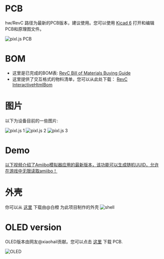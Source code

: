 # PCB

hw/RevC 路径为最新的PCB版本，建议使用。您可以使用 [Kicad 6](https://www.kicad.org/download/) 打开和编辑PCB和原理图文件。

![pixl.js PCB](https://github.com/solosky/pixl.js/blob/main/assets/pixljs-pcb-revc.png)

# BOM

- 这里是已完成的BOM表: [RevC Bill of Materials Buying Guide](01+1-RevC-bom)
- 这里提供了交互格式的物料清单，您可以从此处下载： [RevC InteractiveHtmlBom](docs/RevC-ibom.html)

# 图片

以下为设备目前的一些图片:

![pixl.js 1](https://github.com/solosky/pixl.js/blob/main/assets/pixljs-3.jpg)
![pixl.js 2](https://github.com/solosky/pixl.js/blob/main/assets/pixljs-4.jpg)
![pixl.js 3](https://github.com/solosky/pixl.js/blob/main/assets/pixljs-5.jpg)

# Demo

[以下视频介绍了Amiibo模拟器应用的最新版本，该功能可以生成随机UUID，允许在游戏中无限读取amiibo！](https://www.bilibili.com/video/BV1TD4y1t76A/)

# 外壳

你可以从 [这里](https://www.thingiverse.com/thing:5877482) 下载由@白橙 为此项目制作的外壳
![shell](https://github.com/solosky/pixl.js/blob/main/assets/pixjs-case1.png)

# OLED version

OLED版本由网友@xiaohail贡献。您可以点击 [这里](https://gitlab.com/xiaohai/pixl.js) 下载 PCB.

![OLED](https://github.com/solosky/pixl.js/blob/main/assets/pixljs-oled1.png)
